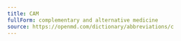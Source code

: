 ```yaml
---
title: CAM
fullForm: complementary and alternative medicine
source: https://openmd.com/dictionary/abbreviations/c
---
```

